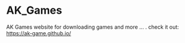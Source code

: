 # AK_Games
AK Games website
for downloading games and more ... .
check it out:
https://ak-game.github.io/
